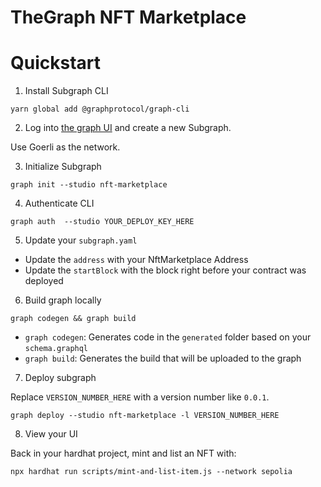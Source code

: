 # TheGraph NFT Marketplace 



# Quickstart

1. Install Subgraph CLI

```
yarn global add @graphprotocol/graph-cli
```

2. Log into [the graph UI](https://thegraph.com/studio/subgraph) and create a new Subgraph.

Use Goerli as the network.

3. Initialize Subgraph

```
graph init --studio nft-marketplace
```

4. Authenticate CLI

```
graph auth  --studio YOUR_DEPLOY_KEY_HERE
```

5. Update your `subgraph.yaml`

-   Update the `address` with your NftMarketplace Address
-   Update the `startBlock` with the block right before your contract was deployed

6. Build graph locally

```
graph codegen && graph build
```

-   `graph codegen`: Generates code in the `generated` folder based on your `schema.graphql`
-   `graph build`: Generates the build that will be uploaded to the graph

7. Deploy subgraph

Replace `VERSION_NUMBER_HERE` with a version number like `0.0.1`.

```
graph deploy --studio nft-marketplace -l VERSION_NUMBER_HERE
```

8. View your UI

Back in your hardhat project, mint and list an NFT with:

```
npx hardhat run scripts/mint-and-list-item.js --network sepolia
```
